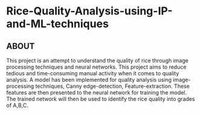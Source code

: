 # Rice-Quality-Analysis-using-IP-and-ML-techniques

## ABOUT
 This project is an attempt to understand the quality of rice through image processing techniques and neural networks. This project aims to reduce tedious and time-consuming manual activity when it comes to quality analysis. A model has been implemented for quality analysis using image-processing techniques, Canny edge-detection, Feature-extraction. These features are then presented to the neural network for training the model. The trained network will then be used to identify the rice quality into grades of A,B,C. 
 
